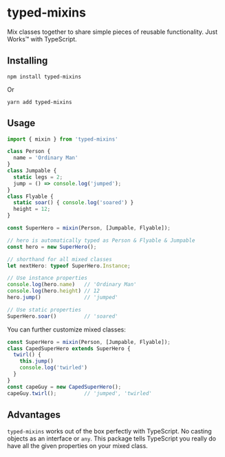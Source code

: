 # typed-mixins

Mix classes together to share simple pieces of reusable functionality. Just Works&trade; with TypeScript.

## Installing

`npm install typed-mixins`

Or

`yarn add typed-mixins`

## Usage

```typescript
import { mixin } from 'typed-mixins'

class Person {
  name = 'Ordinary Man'
}
class Jumpable {
  static legs = 2;
  jump = () => console.log('jumped');
}
class Flyable {
  static soar() { console.log('soared') }
  height = 12;
}

const SuperHero = mixin(Person, [Jumpable, Flyable]);

// hero is automatically typed as Person & Flyable & Jumpable
const hero = new SuperHero();

// shorthand for all mixed classes
let nextHero: typeof SuperHero.Instance; 

// Use instance properties
console.log(hero.name)   // 'Ordinary Man'
console.log(hero.height) // 12
hero.jump()              // 'jumped'

// Use static properties
SuperHero.soar()         // 'soared'
```

You can further customize mixed classes:

```typescript
const SuperHero = mixin(Person, [Jumpable, Flyable]);
class CapedSuperHero extends SuperHero {
  twirl() {
    this.jump()
    console.log('twirled')
  }
}
const capeGuy = new CapedSuperHero();
capeGuy.twirl();         // 'jumped', 'twirled'
```

## Advantages

`typed-mixins` works out of the box perfectly with TypeScript. No casting objects as an interface or `any`. This package tells TypeScript you really do have all the given properties on your mixed class.

